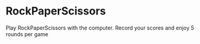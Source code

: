 # RockPaperScissors
Play RockPaperScissors with the computer. 
Record your scores and enjoy 5 rounds per game 
